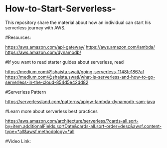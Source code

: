 # How-to-Start-Serverless-
This repository share the material about how an individual can start his serverless journey with AWS.

#Resources:

https://aws.amazon.com/api-gateway/
https://aws.amazon.com/lambda/
https://aws.amazon.com/dynamodb/


#If you want to read starter guides about serverless, read

https://medium.com/@shaista.swati/going-serverless-1148fc1867af
https://medium.com/@shaista.swati/what-is-serverless-and-how-to-go-serverless-in-the-cloud-854d5e42dd82


#Serverless Pattern 

https://serverlessland.com/patterns/apigw-lambda-dynamodb-sam-java

#Learn more about serverless best practices

https://aws.amazon.com/architecture/serverless/?cards-all.sort-by=item.additionalFields.sortDate&cards-all.sort-order=desc&awsf.content-type=*all&awsf.methodology=*all

#Video Link:




